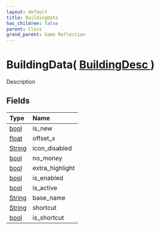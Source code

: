 ```yaml
---
layout: default
title: BuildingData
has_children: false
parent: Class
grand_parent: Game Reflection
---
```

# BuildingData( [ BuildingDesc ](/docs/game-reflection/classes/building_desc) )
Description 

## Fields

| Type | Name |
|:-------------|:--------------|
| [bool](/docs/game-reflection/components/bool) | is_new |
| [float](/docs/game-reflection/components/float) | offset_x |
| [String](/docs/game-reflection/components/string) | icon_disabled |
| [bool](/docs/game-reflection/components/bool) | no_money |
| [bool](/docs/game-reflection/components/bool) | extra_highlight |
| [bool](/docs/game-reflection/components/bool) | is_enabled |
| [bool](/docs/game-reflection/components/bool) | is_active |
| [String](/docs/game-reflection/components/string) | base_name |
| [String](/docs/game-reflection/components/string) | shortcut |
| [bool](/docs/game-reflection/components/bool) | is_shortcut |


